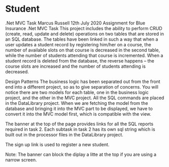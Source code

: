 # Student
.Net MVC Task
Marcus Russell 12th July 2020
Assignment for Blue Insurance
.Net MVC Task
This project includes the ability to perform CRUD (create, read, update and delete) operations on two tables that are stored in an SQL database. The tables have been linked in such a way that when a user updates a student record by registering him/her on a course, the number of available slots on that course is decreased in the second table, while the number of students attending that course is incremented. When a student record is deleted from the database, the reverse happens – the course slots are increased and the number of students attending is decreased. 

Design Patterns
The business logic has been separated out from the front end into a different project, so as to give separation of concerns. You will notice there are two models for each table, one in the business logic project, and the other in the MVC project. All the SQL commands are placed in the DataLibrary project. When we are fetching the model from the database and bringing it into the MVC part to be displayed, we have to convert it into the MVC model first, which is compatible with the view. 

The banner at the top of the page provides links for all the SQL reports required in task 2. Each subtask in task 2 has its own sql string which is built out in the processor files in the DataLibrary project. 

The sign up link is used to register a new student. 

Note: The banner can block the diplay a litte at the top if you are using a narrow screen.


